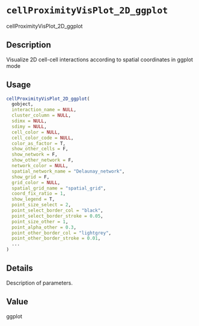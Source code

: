 # `cellProximityVisPlot_2D_ggplot`

cellProximityVisPlot_2D_ggplot


## Description

Visualize 2D cell-cell interactions according to spatial coordinates in ggplot mode


## Usage

```r
cellProximityVisPlot_2D_ggplot(
  gobject,
  interaction_name = NULL,
  cluster_column = NULL,
  sdimx = NULL,
  sdimy = NULL,
  cell_color = NULL,
  cell_color_code = NULL,
  color_as_factor = T,
  show_other_cells = F,
  show_network = F,
  show_other_network = F,
  network_color = NULL,
  spatial_network_name = "Delaunay_network",
  show_grid = F,
  grid_color = NULL,
  spatial_grid_name = "spatial_grid",
  coord_fix_ratio = 1,
  show_legend = T,
  point_size_select = 2,
  point_select_border_col = "black",
  point_select_border_stroke = 0.05,
  point_size_other = 1,
  point_alpha_other = 0.3,
  point_other_border_col = "lightgrey",
  point_other_border_stroke = 0.01,
  ...
)
```


## Details

Description of parameters.


## Value

ggplot


